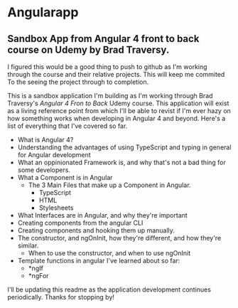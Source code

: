 # Angularapp

## Sandbox App from Angular 4 front to back course on Udemy by Brad Traversy.

I figured this would be a good thing to push to github as I'm working through the course and their relative projects. This will keep me commited 
To the seeing the project through to completion. 

This is a sandbox application I'm building as I'm working through Brad Traversy's *Angular 4 Fron to Back* Udemy course.
This application will exist as a living reference point from which I'll be able to revist if I'm ever hazy on how something works when developing in Angular 4 and beyond. Here's a list of everything that I've covered so far. 

+ What is Angular 4?
+ Understanding the advantages of using TypeScript and typing in general for Angular development
+ What an oppinionated Framework is, and why that's not a bad thing for some developers. 
+ What a Component is in Angular
    + The 3 Main Files that make up a Component in Angular.
        + TypeScript
        + HTML
        + Stylesheets
+ What Interfaces are in Angular, and why they're important
+ Creating components from the angular CLI
+ Creating components and hooking them up manually. 
+ The constructor, and ngOnInit, how they're different, and how they're similar. 
    + When to use the constructor, and when to use ngOnInit
+ Template functions in angular I've learned about so far:
    + *ngIf
    + *ngFor

I'll be updating this readme as the application development continues periodically. Thanks for stopping by! 